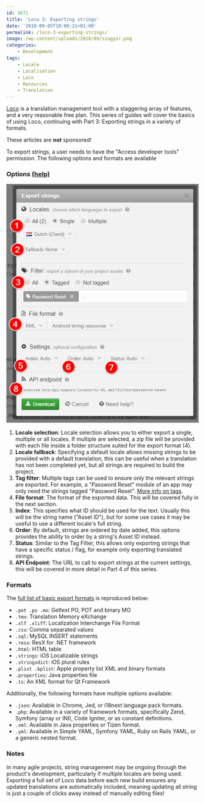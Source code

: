 ```yaml
---
id: 1671
title: 'Loco 3: Exporting strings'
date: '2018-09-05T10:00:21+01:00'
permalink: /loco-3-exporting-strings/
image: /wp-content/uploads/2018/09/szugysr.png
categories:
    - Development
tags:
    - Locale
    - Localisation
    - Loco
    - Resources
    - Translation
---
```


[Loco](https://localise.biz) is a translation management tool with a staggering array of features, and a very reasonable free plan. This series of guides will cover the basics of using Loco, continuing with Part 3: Exporting strings in a variety of formats.

These articles are **not** sponsored!

To export strings, a user needs to have the "Access developer tools" permission. The following options and formats are available

### Options [(help)](https://localise.biz/help/formats/exporting)

![options](/wp-content/uploads/2018/09/jnj97ou.png)

1. **Locale selection**: Locale selection allows you to either export a single, multiple or all locales. If multiple are selected, a zip file will be provided with each file inside a folder structure suited for the export format (4).
2. **Locale fallback**: Specifying a default locale allows missing strings to be provided with a default translation, this can be useful when a translation has not been completed yet, but all strings are required to build the project.
3. **Tag filter**: Multiple tags can be used to ensure only the relevant strings are exported. For example, a "Password Reset" module of an app may only need the strings tagged "Password Reset". [More info on tags](/loco-1-string-management-for-multi-platform-multi-locale-projects/).
4. **File format**: The format of the exported data. This will be covered fully in the next section.
5. **Index**: This specifies what ID should be used for the text. Usually this will be the string name ("Asset ID"), but for some use cases it may be useful to use a different locale's full string.
6. **Order**: By default, strings are ordered by date added, this options provides the ability to order by a string's Asset ID instead.
7. **Status**: Similar to the Tag Filter, this allows only exporting strings that have a specific status / flag, for example only exporting translated strings.
8. **API Endpoint**: The URL to call to export strings at the current settings, this will be covered in more detail in Part 4 of this series.

### Formats

The [full list of basic export formats](https://localise.biz/api#formats) is reproduced below:

- `.pot .po .mo`: Gettext PO, POT and binary MO
- `.tmx`: Translation Memory eXchange
- `.xlf .xliff`: Localization Interchange File Format
- `.csv`: Comma separated values
- `.sql`: MySQL INSERT statements
- `.resx`: ResX for .NET framework
- `.html`: HTML table
- `.strings`: iOS Localizable strings
- `.stringsdict`: iOS plural rules
- `.plist .bplist`: Apple property list XML and binary formats
- `.properties`: Java properties file
- `.ts`: An XML format for Qt Framework

Additionally, the following formats have multiple options available:

- `.json`: Available in Chrome, Jed, or i18next language pack formats.
- `.php`: Available in a variety of framework formats, specifically Zend, Symfony (array or INI), Code Igniter, or as constant definitions.
- `.xml`: Available in Java properties or Tizen format.
- `.yml`: Available in Simple YAML, Symfony YAML, Ruby on Rails YAML, or a generic nested format.

### Notes

In many agile projects, string management may be ongoing through the product's development, particularly if multiple locales are being used. Exporting a full set of Loco data before each new build ensures any updated translations are automatically included, meaning updating all string is just a couple of clicks away instead of manually editing files!
